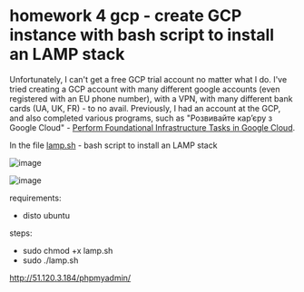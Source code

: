# homework 4 gcp - create GCP instance with bash script to install an LAMP stack

Unfortunately, I can't get a free GCP trial account no matter what I do. I've tried creating a GCP account with many different google accounts (even registered with an EU phone number), with a VPN, with many different bank cards (UA, UK, FR) - to no avail. Previously, I had an account at the GCP, and also completed various programs, such as "Розвивайте карʼєру з Google Cloud" - [Perform Foundational Infrastructure Tasks in Google Cloud](https://www.cloudskillsboost.google/public_profiles/6de7c69c-9259-49e5-bc74-104b1b450e20/badges/2774315). 

In the file [lamp.sh](https://github.com/rlnq/hw4-gcp/blob/main/lamp.sh) - bash script to install an LAMP stack

![image](https://user-images.githubusercontent.com/117667360/209480572-7d7c348f-a2de-455e-9338-c5a4be6f4aaa.png)

![image](https://user-images.githubusercontent.com/117667360/209480374-5dd79f4f-2297-4409-9ea7-641ae38c4b19.png)


requirements: 
* disto ubuntu 

steps:
* sudo chmod +x lamp.sh
* sudo ./lamp.sh

http://51.120.3.184/phpmyadmin/
